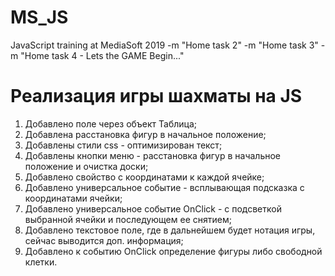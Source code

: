 # MS_JS
JavaScript training at MediaSoft 2019
-m "Home task 2"
-m "Home task 3"
-m "Home task 4 - Lets the GAME Begin..."
# Реализация игры шахматы на JS
1) Добавлено поле через объект Таблица;
2) Добавлена расстановка фигур в начальное положение;
3) Добавлены стили css - оптимизирован текст;
4) Добавлены кнопки меню - расстановка фигур в начальное положение и очистка доски;
5) Добавлено свойство с координатами к каждой ячейке;
6) Добавлено универсальное событие - всплывающая подсказка с координатами ячейки;
7) Добавлено универсальное событие OnClick - с подсветкой выбранной ячейки и последующем ее снятием;
8) Добавлено текстовое поле, где в дальнейшем будет нотация игры, сейчас выводится доп. информация;
9) Добавлено к событию OnClick определение фигуры либо свободной клетки.
